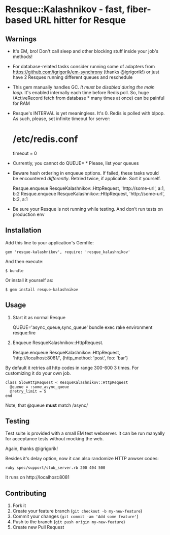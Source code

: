 # Resque::Kalashnikov - fast, fiber-based URL hitter for Resque

## Warnings

* It's EM, bro! Don't call sleep and other blocking stuff inside your
  job's methods!

* For database-related tasks consider running some of adapters
  from https://github.com/igrigorik/em-synchrony (thanks @igrigorik!) or 
  just have 2 Resques running different queues and reschedule

* This gem manually handles GC. *It must be disabled during the main loop.*
  It's enabled internally each time before Redis poll. So, huge (ActiveRecord
  fetch from database * many times at once) can be painful for RAM

* Resque's INTERVAL is yet meaningless. It's 0. Redis is polled with blpop.
  As such, please, set infinite timeout for server:

    # /etc/redis.conf
    timeout = 0

* Currently, you cannot do QUEUE= * Please, list your queues

* Beware hash ordering in enqueue options. If failed, these tasks would
  be encountered *differently*. Retried twice, if applicable. Sort it yourself.

    Resque.enqueue ResqueKalashnikov::HttpRequest, 'http://some-url', a:1, b:2
    Resque.enqueue ResqueKalashnikov::HttpRequest, 'http://some-url', b:2, a:1

* Be sure your Resque is not running while testing. And don't run tests
  on production env

## Installation

Add this line to your application's Gemfile:

    gem 'resque-kalashnikov', require: 'resque_kalashnikov'

And then execute:

    $ bundle

Or install it yourself as:

    $ gem install resque-kalashnikov

## Usage

1. Start it as normal Resque

    QUEUE='async_queue,sync_queue' bundle exec rake environment resque:fire

2. Enqueue ResqueKalashnikov::HttpRequest.

    Resque.enqueue ResqueKalashnikov::HttpRequest, 'http://localhost:8081/', {http_method: 'post', foo: 'bar'}

By default it retries all http codes in range 300-600 3 times. For customizing it do your own job.

    class SlowHttpRequest < ResqueKalashnikov::HttpRequest
      @queue = :some_async_queue
      @retry_limit = 5 
    end

Note, that @queue **must** match /async/

## Testing

Test suite is provided with a small EM test webserver. It can be run
manyally for acceptance tests without mocking the web.

Again, thanks @igrigorik!

Besides it's delay option, now it can also randomize HTTP anwser codes:

    ruby spec/support/stub_server.rb 200 404 500

It runs on http://localhost:8081 

## Contributing

1. Fork it
2. Create your feature branch (`git checkout -b my-new-feature`)
3. Commit your changes (`git commit -am 'Add some feature'`)
4. Push to the branch (`git push origin my-new-feature`)
5. Create new Pull Request
